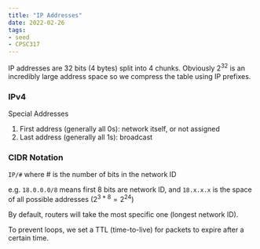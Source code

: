 ```yaml
---
title: "IP Addresses"
date: 2022-02-26
tags:
- seed
- CPSC317
---
```


IP addresses are 32 bits (4 bytes) split into 4 chunks. Obviously $2^{32}$ is an incredibly large address space so we compress the table using IP prefixes.

### IPv4
Special Addresses
1. First address (generally all 0s): network itself, or not assigned
2. Last address (generally all 1s): broadcast

### CIDR Notation
`IP/#` where # is the number of bits in the network ID

e.g. `18.0.0.0/8` means first 8 bits are network ID, and `18.x.x.x` is the space of all possible addresses ($2^{3*8}=2^{24}$)

By default, routers will take the most specific one (longest network ID).

To prevent loops, we set a TTL (time-to-live) for packets to expire after a certain time.